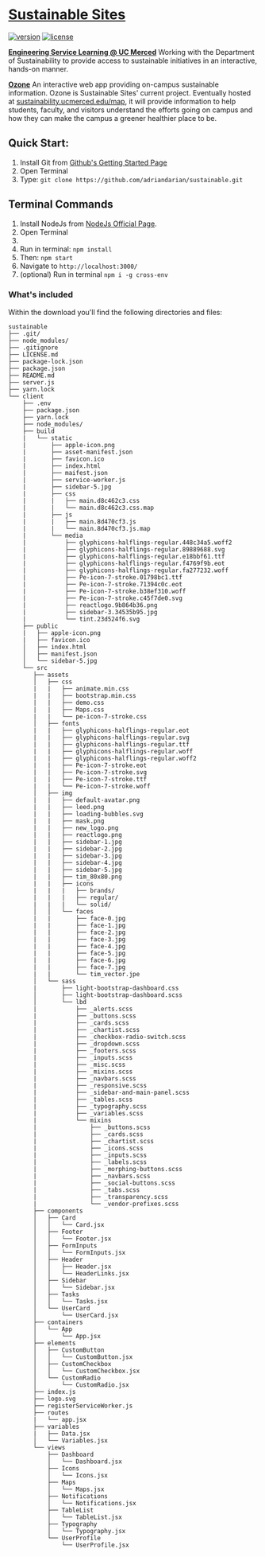 # [Sustainable Sites](http://sustainability.ucmerced.edu)
[![version][version-badge]][CHANGELOG]
[![license][license-badge]][LICENSE]


**[Engineering Service Learning @ UC Merced](http://engineeringservicelearning.ucmerced.edu)** Working with the Department of Sustainability to provide access to sustainable initiatives in an interactive, hands-on manner.

**[Ozone](https://adriandarian.github.io/sustainable)** An interactive web app providing on-campus sustainable information. Ozone is Sustainable Sites' current project. Eventually hosted at [sustainability.ucmerced.edu/map](sustainability.ucmerced.edu/map), it will provide information to help students, faculty, and visitors understand the efforts going on campus and how they can make the campus a greener healthier place to be.


## Quick Start:

1. Install Git from [Github's Getting Started Page](https://git-scm.com/book/en/v2/Getting-Started-Installing-Git)
2. Open Terminal
3. Type: `git clone https://github.com/adriandarian/sustainable.git`

## Terminal Commands

1. Install NodeJs from [NodeJs Official Page](https://nodejs.org/en).
2. Open Terminal
3.
4. Run in terminal: ```npm install```
5. Then: ```npm start```
6. Navigate to `http://localhost:3000/`
7. (optional) Run in terminal `npm i -g cross-env`

### What's included

Within the download you'll find the following directories and files:
```
sustainable
├── .git/
├── node_modules/
├── .gitignore
├── LICENSE.md
├── package-lock.json
├── package.json
├── README.md
├── server.js
├── yarn.lock
└── client
    ├── .env
    ├── package.json
    ├── yarn.lock
    ├── node_modules/
    ├── build
    |   └── static
    |       ├── apple-icon.png
    |       ├── asset-manifest.json
    |       ├── favicon.ico
    |       ├── index.html
    |       ├── maifest.json
    |       ├── service-worker.js
    |       ├── sidebar-5.jpg
    |       ├── css
    |       |   ├── main.d8c462c3.css
    |       |   └── main.d8c462c3.css.map
    |       ├── js
    |       |   ├── main.8d470cf3.js
    |       |   └── main.8d470cf3.js.map
    |       └── media
    |           ├── glyphicons-halflings-regular.448c34a5.woff2
    |           ├── glyphicons-halflings-regular.89889688.svg
    |           ├── glyphicons-halflings-regular.e18bbf61.ttf
    |           ├── glyphicons-halflings-regular.f4769f9b.eot
    |           ├── glyphicons-halflings-regular.fa277232.woff
    |           ├── Pe-icon-7-stroke.01798bc1.ttf
    |           ├── Pe-icon-7-stroke.71394c0c.eot
    |           ├── Pe-icon-7-stroke.b38ef310.woff
    |           ├── Pe-icon-7-stroke.c45f7de0.svg
    |           ├── reactlogo.9b864b36.png
    |           ├── sidebar-3.34535b95.jpg
    |           └── tint.23d524f6.svg
    ├── public
    |   ├── apple-icon.png
    |   ├── favicon.ico
    │   ├── index.html
    │   ├── manifest.json
    │   └── sidebar-5.jpg
    └── src
       ├── assets
       │   ├── css
       |   |   ├── animate.min.css
       |   |   ├── bootstrap.min.css
       |   |   ├── demo.css
       |   |   ├── Maps.css
       |   |   └── pe-icon-7-stroke.css
       │   ├── fonts
       |   |   ├── glyphicons-halflings-regular.eot
       |   |   ├── glyphicons-halflings-regular.svg
       |   |   ├── glyphicons-halflings-regular.ttf
       |   |   ├── glyphicons-halflings-regular.woff
       |   |   ├── glyphicons-halflings-regular.woff2
       |   |   ├── Pe-icon-7-stroke.eot
       |   |   ├── Pe-icon-7-stroke.svg
       |   |   ├── Pe-icon-7-stroke.ttf
       |   |   └── Pe-icon-7-stroke.woff
       │   ├── img
       |   |   ├── default-avatar.png
       |   |   ├── leed.png
       |   |   ├── loading-bubbles.svg
       |   |   ├── mask.png
       |   |   ├── new_logo.png
       |   |   ├── reactlogo.png
       |   |   ├── sidebar-1.jpg
       |   |   ├── sidebar-2.jpg
       |   |   ├── sidebar-3.jpg
       |   |   ├── sidebar-4.jpg
       |   |   ├── sidebar-5.jpg
       |   |   ├── tim_80x80.png
       |   |   ├── icons
       |   |   |   ├── brands/
       |   |   |   ├── regular/
       |   |   |   └── solid/
       │   │   └── faces
       |   |       ├── face-0.jpg
       |   |       ├── face-1.jpg
       |   |       ├── face-2.jpg
       |   |       ├── face-3.jpg
       |   |       ├── face-4.jpg
       |   |       ├── face-5.jpg
       |   |       ├── face-6.jpg
       |   |       ├── face-7.jpg
       |   |       └── tim_vector.jpe
       │   └── sass
       |       ├── light-bootstrap-dashboard.css
       │       ├── light-bootstrap-dashboard.scss
       │       └── lbd
       |           ├── _alerts.scss
       |           ├── _buttons.scss
       |           ├── _cards.scss
       |           ├── _chartist.scss
       |           ├── _checkbox-radio-switch.scss
       |           ├── _dropdown.scss
       |           ├── _footers.scss
       |           ├── _inputs.scss
       |           ├── _misc.scss
       |           ├── _mixins.scss
       |           ├── _navbars.scss
       |           ├── _responsive.scss
       |           ├── _sidebar-and-main-panel.scss
       |           ├── _tables.scss
       |           ├── _typography.scss
       |           ├── _variables.scss
       |           └── mixins
       |               ├── _buttons.scss
       |               ├── _cards.scss
       |               ├── _chartist.scss
       |               ├── _icons.scss
       |               ├── _inputs.scss
       |               ├── _labels.scss
       |               ├── _morphing-buttons.scss
       |               ├── _navbars.scss
       |               ├── _social-buttons.scss
       |               ├── _tabs.scss
       |               ├── _transparency.scss
       |               └── _vendor-prefixes.scss
       ├── components
       │   ├── Card
       │   │   └── Card.jsx
       │   ├── Footer
       │   │   └── Footer.jsx
       │   ├── FormInputs
       │   │   └── FormInputs.jsx
       │   ├── Header
       │   │   ├── Header.jsx
       │   │   └── HeaderLinks.jsx
       │   ├── Sidebar
       │   │   └── Sidebar.jsx
       │   ├── Tasks
       │   │   └── Tasks.jsx
       │   └── UserCard
       │       └── UserCard.jsx
       ├── containers
       │   └── App
       │       └── App.jsx
       ├── elements
       │   ├── CustomButton
       │   │   └── CustomButton.jsx
       │   ├── CustomCheckbox
       │   │   └── CustomCheckbox.jsx
       │   └── CustomRadio
       │       └── CustomRadio.jsx
       ├── index.js
       ├── logo.svg
       ├── registerServiceWorker.js
       ├── routes
       |   └── app.jsx
       ├── variables
       |   ├── Data.jsx
       │   └── Variables.jsx
       └── views
           ├── Dashboard
           │   └── Dashboard.jsx
           ├── Icons
           │   └── Icons.jsx
           ├── Maps
           │   └── Maps.jsx
           ├── Notifications
           │   └── Notifications.jsx
           ├── TableList
           │   └── TableList.jsx
           ├── Typography
           │   └── Typography.jsx
           └── UserProfile
               └── UserProfile.jsx
```


[CHANGELOG]: ./CHANGELOG.md

[LICENSE]: ./LICENSE.md
[version-badge]: https://img.shields.io/badge/version-1.1.0-blue.svg
[license-badge]: https://img.shields.io/badge/license-MIT-blue.svg
